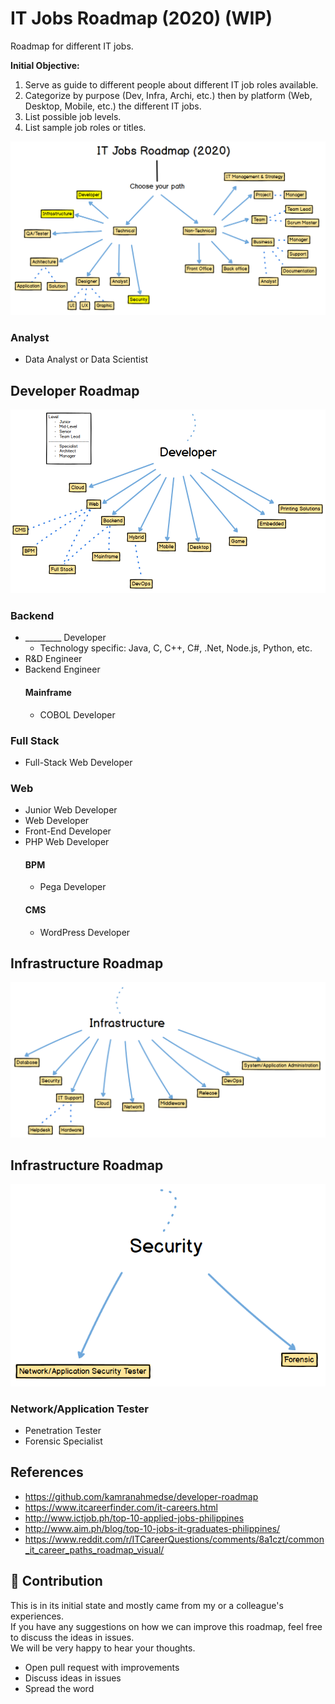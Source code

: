 # IT Jobs Roadmap (2020) (WIP)
Roadmap for different IT jobs.

**Initial Objective:**
1. Serve as guide to different people about different IT job roles available.
2. Categorize by purpose (Dev, Infra, Archi, etc.) then by platform (Web, Desktop, Mobile, etc.) the different IT jobs.
3. List possible job levels.
4. List sample job roles or titles.

![IT Jobs Roadmap](images/main.png)
### Analyst
- Data Analyst or Data Scientist

## Developer Roadmap
![IT Jobs Roadmap](images/developer.png)

### Backend
- _________ Developer
    - Technology specific: Java, C, C++, C#, .Net, Node.js, Python, etc.
- R&D Engineer
- Backend Engineer
    #### Mainframe
    - COBOL Developer

### Full Stack
- Full-Stack Web Developer
    
### Web
- Junior Web Developer
- Web Developer
- Front-End Developer
- PHP Web Developer
    #### BPM
    - Pega Developer
    #### CMS
    - WordPress Developer

## Infrastructure Roadmap
![IT Jobs Roadmap](images/infrastructure.png)

## Infrastructure Roadmap
![IT Jobs Roadmap](images/security.png)

### Network/Application Tester
- Penetration Tester
- Forensic Specialist

## References
- https://github.com/kamranahmedse/developer-roadmap
- https://www.itcareerfinder.com/it-careers.html
- http://www.ictjob.ph/top-10-applied-jobs-philippines
- http://www.aim.ph/blog/top-10-jobs-it-graduates-philippines/
- https://www.reddit.com/r/ITCareerQuestions/comments/8a1czt/common_it_career_paths_roadmap_visual/

## 🙌 Contribution
This is in its initial state and mostly came from my or a colleague's experiences.
<br> If you have any suggestions on how we can improve this roadmap, feel free to discuss the ideas in issues.
<br> We will be very happy to hear your thoughts.
- Open pull request with improvements
- Discuss ideas in issues
- Spread the word